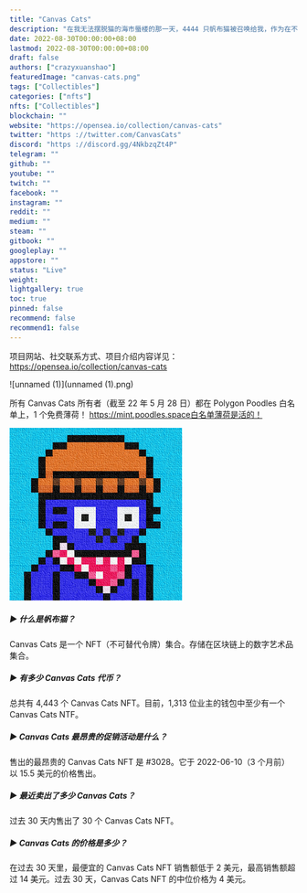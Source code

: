 ```yaml
---
title: "Canvas Cats"
description: "在我无法摆脱猫的海市蜃楼的那一天，4444 只帆布猫被召唤给我，作为在不确定时期的灵感，通过与它们联系，你可能认为自己是一个幸运的人。"
date: 2022-08-30T00:00:00+08:00
lastmod: 2022-08-30T00:00:00+08:00
draft: false
authors: ["crazyxuanshao"]
featuredImage: "canvas-cats.png"
tags: ["Collectibles"]
categories: ["nfts"]
nfts: ["Collectibles"]
blockchain: ""
website: "https://opensea.io/collection/canvas-cats"
twitter: "https ://twitter.com/CanvasCats"
discord: "https ://discord.gg/4NkbzqZt4P"
telegram: ""
github: ""
youtube: ""
twitch: ""
facebook: ""
instagram: ""
reddit: ""
medium: ""
steam: ""
gitbook: ""
googleplay: ""
appstore: ""
status: "Live"
weight: 
lightgallery: true
toc: true
pinned: false
recommend: false
recommend1: false
---
```

项目网站、社交联系方式、项目介绍内容详见：https://opensea.io/collection/canvas-cats

![unnamed (1)](unnamed (1).png)

所有 Canvas Cats 所有者（截至 22 年 5 月 28 日）都在 Polygon Poodles 白名单上，1 个免费薄荷！ https://mint.poodles.space白名单薄荷是活的！

![unnamed](unnamed.png)

##### ▶ 什么是帆布猫？

Canvas Cats 是一个 NFT（不可替代令牌）集合。存储在区块链上的数字艺术品集合。

##### ▶ 有多少 Canvas Cats 代币？

总共有 4,443 个 Canvas Cats NFT。目前，1,313 位业主的钱包中至少有一个 Canvas Cats NTF。

##### ▶ Canvas Cats 最昂贵的促销活动是什么？

售出的最昂贵的 Canvas Cats NFT 是 #3028。它于 2022-06-10（3 个月前）以 15.5 美元的价格售出。

##### ▶ 最近卖出了多少 Canvas Cats？

过去 30 天内售出了 30 个 Canvas Cats NFT。

##### ▶ Canvas Cats 的价格是多少？

在过去 30 天里，最便宜的 Canvas Cats NFT 销售额低于 2 美元，最高销售额超过 14 美元。过去 30 天，Canvas Cats NFT 的中位价格为 4 美元。

